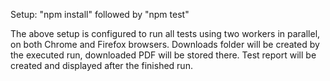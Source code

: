 Setup: "npm install" followed by "npm test"

The above setup is configured to run all tests using two workers in parallel, on both Chrome and Firefox browsers.
Downloads folder will be created by the executed run, downloaded PDF will be stored there.
Test report will be created and displayed after the finished run.
